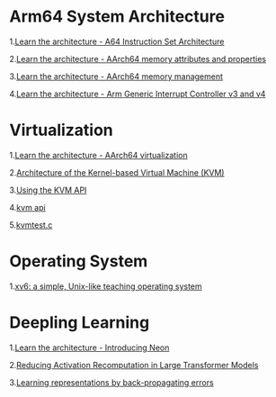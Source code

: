 # Arm64 System Architecture
1.[Learn the architecture - A64 Instruction Set Architecture](https://developer.arm.com/documentation/102374/0101/Overview)

2.[Learn the architecture - AArch64 memory
attributes and properties](https://developer.arm.com/documentation/102376/0200)

3.[Learn the architecture - AArch64 memory management](https://developer.arm.com/documentation/101811/0103)

4.[Learn the architecture - Arm Generic Interrupt Controller v3 and v4](https://developer.arm.com/documentation/198123/0302)

# Virtualization
1.[Learn the architecture - AArch64 virtualization](https://developer.arm.com/documentation/102142/latest/)

2.[Architecture of the Kernel-based Virtual Machine (KVM)](http://www.linux-kongress.org/2010/slides/KVM-Architecture-LK2010.pdf)

3.[Using the KVM API](https://lwn.net/Articles/658511/)

4.[kvm api](https://kernel.org/doc/Documentation/virtual/kvm/api.txt)

5.[kvmtest.c](https://lwn.net/Articles/658512/)

# Operating System
1.[xv6: a simple, Unix-like teaching operating system](https://pdos.csail.mit.edu/6.828/2023/xv6/book-riscv-rev3.pdf)

# Deepling Learning
1.[Learn the architecture - Introducing Neon](https://developer.arm.com/documentation/102474/0100)

2.[Reducing Activation Recomputation in Large Transformer Models](https://arxiv.org/pdf/2205.05198.pdf)

3.[Learning representations by back-propagating errors](https://www.iro.umontreal.ca/~vincentp/ift3395/lectures/backprop_old.pdf)
